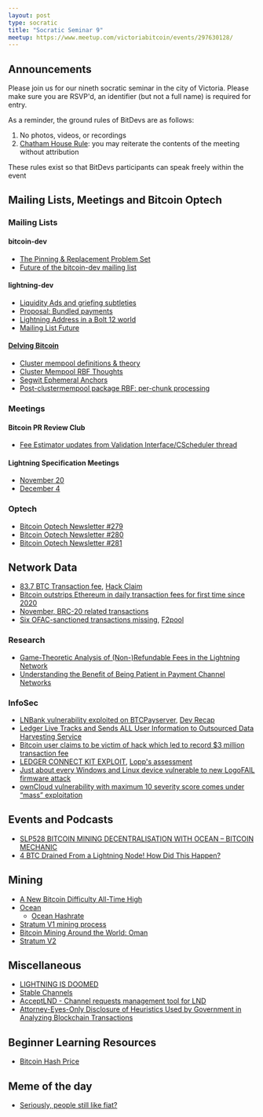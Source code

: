```yaml
---
layout: post
type: socratic
title: "Socratic Seminar 9"
meetup: https://www.meetup.com/victoriabitcoin/events/297630128/
---
```

## Announcements
Please join us for our nineth socratic seminar in the city of Victoria. Please make sure you are RSVP'd, an identifier (but not a full name) is required for entry.

As a reminder, the ground rules of BitDevs are as follows:
1. No photos, videos, or recordings
2. [Chatham House Rule](https://en.wikipedia.org/wiki/Chatham_House_Rule): you may reiterate the contents of the meeting without attribution

These rules exist so that BitDevs participants can speak freely within the event
## Mailing Lists, Meetings and Bitcoin Optech

### Mailing Lists
#### bitcoin-dev
- [The Pinning & Replacement Problem Set](https://lists.linuxfoundation.org/pipermail/bitcoin-dev/2023-November/022111.html)
- [Future of the bitcoin-dev mailing list](https://lists.linuxfoundation.org/pipermail/bitcoin-dev/2023-November/022134.html)

#### lightning-dev
- [Liquidity Ads and griefing subtleties](https://lists.linuxfoundation.org/pipermail/lightning-dev/2023-December/004227.html)
- [Proposal: Bundled payments](https://lists.linuxfoundation.org/pipermail/lightning-dev/2023-November/004198.html)
- [Lightning Address in a Bolt 12 world](https://lists.linuxfoundation.org/pipermail/lightning-dev/2023-November/004204.html)
- [Mailing List Future](https://lists.linuxfoundation.org/pipermail/lightning-dev/2023-December/004231.html)

#### [Delving Bitcoin](https://delvingbitcoin.org/)
- [Cluster mempool definitions & theory](https://delvingbitcoin.org/t/cluster-mempool-definitions-theory/202)
- [Cluster Mempool RBF Thoughts](https://delvingbitcoin.org/t/cluster-mempool-rbf-thoughts/156)
- [Segwit Ephemeral Anchors](https://delvingbitcoin.org/t/segwit-ephemeral-anchors/160)
- [Post-clustermempool package RBF: per-chunk processing](https://delvingbitcoin.org/t/post-clustermempool-package-rbf-per-chunk-processing/190)

### Meetings

#### Bitcoin PR Review Club
- [Fee Estimator updates from Validation Interface/CScheduler thread](https://bitcoincore.reviews/28368)

#### Lightning Specification Meetings
- [November 20](https://github.com/lightning/bolts/issues/1118)
- [December 4](https://github.com/lightning/bolts/issues/1122)

### Optech
- [Bitcoin Optech Newsletter #279](https://bitcoinops.org/en/newsletters/2023/11/29/)
- [Bitcoin Optech Newsletter #280](https://bitcoinops.org/en/newsletters/2023/12/06/)
- [Bitcoin Optech Newsletter #281](https://bitcoinops.org/en/newsletters/2023/12/13/)

## Network Data
- [83.7 BTC Transaction fee](https://mempool.space/tx/b5a2af5845a8d3796308ff9840e567b14cf6bb158ff26c999e6f9a1f5448f9aa), [Hack Claim](https://twitter.com/mononautical/status/1728946778798793126)
- [Bitcoin outstrips Ethereum in daily transaction fees for first time since 2020](https://cryptoslate.com/insights/bitcoin-outstrips-ethereum-in-daily-transaction-fees-for-first-time-since-2020/)
- [November, BRC-20 related transactions](https://twitter.com/mononautical/status/1726255251479789782)
- [Six OFAC-sanctioned transactions missing](https://b10c.me/observations/08-missing-sanctioned-transactions/), [F2pool](https://www.nobsbitcoin.com/f2pool-disables-transaction-filtering-patch/)

### Research
- [Game-Theoretic Analysis of (Non-)Refundable Fees in the Lightning Network](https://ui.adsabs.harvard.edu/abs/2023arXiv231004058P/abstract)
- [Understanding the Benefit of Being Patient in Payment Channel Networks](https://ieeexplore.ieee.org/abstract/document/9721580)

### InfoSec
- [LNBank vulnerability exploited on BTCPayserver](https://stacker.news/items/347361), [Dev Recap](https://d11n.net/lnbank-vulnerability-recap)
- [Ledger Live Tracks and Sends ALL User Information to Outsourced Data Harvesting Service](https://www.nobsbitcoin.com/ledger-live-tracks-and-sends-out-all-user-information-by-default/)
- [Bitcoin user claims to be victim of hack which led to record $3 million transaction fee](https://www.theblock.co/post/264744/bitcoin-hack-victim-record-3-million-transaction-fee)
- [LEDGER CONNECT KIT EXPLOIT](https://www.ledger.com/blog/a-letter-from-ledger-chairman-ceo-pascal-gauthier-regarding-ledger-connect-kit-exploit), [Lopp's assessment](https://twitter.com/lopp/status/1735353894409052227)
- [Just about every Windows and Linux device vulnerable to new LogoFAIL firmware attack](https://arstechnica.com/security/2023/12/just-about-every-windows-and-linux-device-vulnerable-to-new-logofail-firmware-attack/)
- [ownCloud vulnerability with maximum 10 severity score comes under “mass” exploitation](https://arstechnica.com/security/2023/11/owncloud-vulnerability-with-a-maximum-10-severity-rating-comes-under-mass-exploitation/)

## Events and Podcasts
- [SLP528 BITCOIN MINING DECENTRALISATION WITH OCEAN – BITCOIN MECHANIC](https://stephanlivera.com/episode/528/)
- [4 BTC Drained From a Lightning Node! How Did This Happen?](https://www.youtube.com/watch?v=Nv6GMlvzB4s)

## Mining
- [A New Bitcoin Difficulty All-Time High](https://tftc.io/a-new-bitcoin-difficulty-all-time-high/)
- [Ocean](https://ocean.xyz/about)
    - [Ocean Hashrate](https://ocean.xyz/dashboard)
- [Stratum V1 mining process](https://twitter.com/BTCillustrated/status/1731744000833364407)
- [Bitcoin Mining Around the World: Oman](https://hashrateindex.com/blog/bitcoin-mining-around-the-world-oman/)
- [Stratum V2](https://stratumprotocol.org/)

## Miscellaneous
- [LIGHTNING IS DOOMED](https://bitcoinmagazine.com/technical/lightning-is-doomed)
- [Stable Channels](https://twitter.com/tonklaus/status/1729567459579945017)
- [AcceptLND - Channel requests management tool for LND](https://stacker.news/items/349505)
- [Attorney-Eyes-Only Disclosure of Heuristics Used by Government in Analyzing Blockchain Transactions](https://reason.com/volokh/2023/12/13/attorney-eyes-only-disclosure-of-heuristics-used-by-government-in-analyzing-blockchain-transactions/)

## Beginner Learning Resources
- [Bitcoin Hash Price](https://charts.woobull.com/bitcoin-hash-price/)

## Meme of the day
- [Seriously, people still like fiat?](https://twitter.com/PlebSignalBTC/status/1735545653885808759)